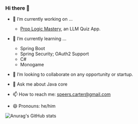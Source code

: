 ### Hi there 👋

- 🔭 I’m currently working on ...
  - [Prop Logic Mastery](https://github.com/Carter907/prop-logic-mastery), an LLM Quiz App.
- 🌱 I’m currently learning ...
  - Spring Boot
  - Spring Security; OAuth2 Support
  - C#
  - Monogame
    
- 👯 I’m looking to collaborate on any opportunity or startup.
- 💬 Ask me about Java core
- 📫 How to reach me: speers.carter@gmail.com
- 😄 Pronouns: he/him

![Anurag's GitHub stats](https://github-readme-stats.vercel.app/api?username=Carter907&theme=dark&show_icons=true)
